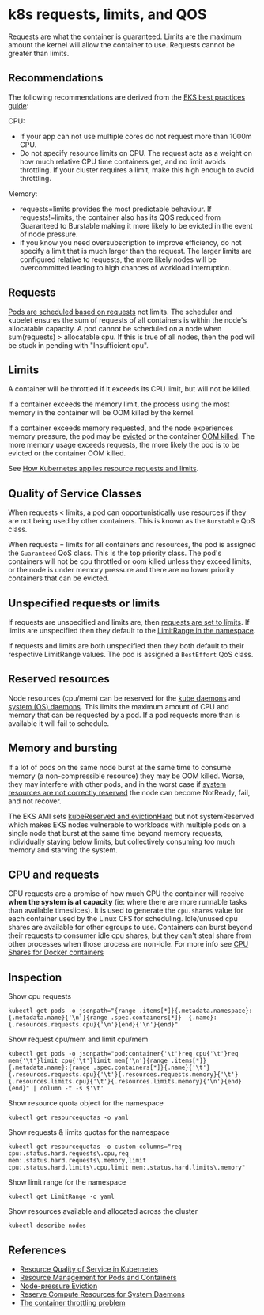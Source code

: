 # k8s requests, limits, and QOS

Requests are what the container is guaranteed. Limits are the maximum amount the kernel will allow the container to use. Requests cannot be greater than limits.

## Recommendations

The following recommendations are derived from the [EKS best practices guide](https://aws.github.io/aws-eks-best-practices/reliability/docs/dataplane/#configure-and-size-resource-requestslimits-for-all-workloads):

CPU:

- If your app can not use multiple cores do not request more than 1000m CPU.
- Do not specify resource limits on CPU. The request acts as a weight on how much relative CPU time containers get, and no limit avoids throttling. If your cluster requires a limit, make this high enough to avoid throttling.

Memory:

- requests=limits provides the most predictable behaviour. If requests!=limits, the container also has its QOS reduced from Guaranteed to Burstable making it more likely to be evicted in the event of node pressure.
- if you know you need oversubscription to improve efficiency, do not specify a limit that is much larger than the request. The larger limits are configured relative to requests, the more likely nodes will be overcommitted leading to high chances of workload interruption.

## Requests

[Pods are scheduled based on requests](https://kubernetes.io/docs/concepts/configuration/manage-resources-containers/#how-pods-with-resource-requests-are-scheduled) not limits. The scheduler and kubelet ensures the sum of requests of all containers is within the node's allocatable capacity. A pod cannot be scheduled on a node when sum(requests) > allocatable cpu. If this is true of all nodes, then the pod will be stuck in pending with "Insufficient cpu".

## Limits

A container will be throttled if it exceeds its CPU limit, but will not be killed.

If a container exceeds the memory limit, the process using the most memory in the container will be OOM killed by the kernel.

If a container exceeds memory requested, and the node experiences memory pressure, the pod may be [evicted](https://kubernetes.io/docs/concepts/scheduling-eviction/node-pressure-eviction/#pod-selection-for-kubelet-eviction) or the container [OOM killed](https://kubernetes.io/docs/concepts/scheduling-eviction/node-pressure-eviction/#node-out-of-memory-behavior). The more memory usage exceeds requests, the more likely the pod is to be evicted or the container OOM killed.

See [How Kubernetes applies resource requests and limits](https://kubernetes.io/docs/concepts/configuration/manage-resources-containers/#how-pods-with-resource-limits-are-run).

## Quality of Service Classes

When requests < limits, a pod can opportunistically use resources if they are not being used by other containers. This is known as the `Burstable` QoS class.

When requests = limits for all containers and resources, the pod is assigned the `Guaranteed` QoS class. This is the top priority class. The pod's containers will not be cpu throttled or oom killed unless they exceed limits, or the node is under memory pressure and there are no lower priority containers that can be evicted.

## Unspecified requests or limits

If requests are unspecified and limits are, then [requests are set to limits](https://kubernetes.io/docs/tasks/administer-cluster/manage-resources/cpu-default-namespace/#what-if-you-specify-a-container-s-limit-but-not-its-request). If limits are unspecified then they default to the [LimitRange in the namespace](https://kubernetes.io/docs/tasks/administer-cluster/manage-resources/cpu-default-namespace/).

If requests and limits are both unspecified then they both default to their respective LimitRange values. The pod is assigned a `BestEffort` QoS class.

## Reserved resources

Node resources (cpu/mem) can be reserved for the [kube daemons](https://kubernetes.io/docs/tasks/administer-cluster/reserve-compute-resources/#kube-reserved) and [system (OS) daemons](https://kubernetes.io/docs/tasks/administer-cluster/reserve-compute-resources/#system-reserved). This limits the maximum amount of CPU and memory that can be requested by a pod. If a pod requests more than is available it will fail to schedule.

## Memory and bursting

If a lot of pods on the same node burst at the same time to consume memory (a non-compressible resource) they may be OOM killed. Worse, they may interfere with other pods, and in the worst case if [system resources are not correctly reserved](https://kubernetes.io/docs/tasks/administer-cluster/reserve-compute-resources/#) the node can become NotReady, fail, and not recover.

The EKS AMI sets [kubeReserved and evictionHard](https://github.com/awslabs/amazon-eks-ami/blob/165d827/files/bootstrap.sh#L466) but not systemReserved which makes EKS nodes vulnerable to workloads with multiple pods on a single node that burst at the same time beyond memory requests, individually staying below limits, but collectively consuming too much memory and starving the system.

## CPU and requests

CPU requests are a promise of how much CPU the container will receive **when the system is at capacity** (ie: where there are more runnable tasks than available timeslices). It is used to generate the `cpu.shares` value for each container used by the Linux CFS for scheduling. Idle/unused cpu shares are available for other cgroups to use. Containers can burst beyond their requests to consumer idle cpu shares, but they can't steal share from other processes when those process are non-idle. For more info see [CPU Shares for Docker containers](https://www.batey.info/cgroup-cpu-shares-for-docker.html)

## Inspection

Show cpu requests

```shell
kubectl get pods -o jsonpath="{range .items[*]}{.metadata.namespace}:{.metadata.name}{'\n'}{range .spec.containers[*]}  {.name}:{.resources.requests.cpu}{'\n'}{end}{'\n'}{end}"
```

Show request cpu/mem and limit cpu/mem

```shell
kubectl get pods -o jsonpath="pod:container{'\t'}req cpu{'\t'}req mem{'\t'}limit cpu{'\t'}limit mem{'\n'}{range .items[*]}{.metadata.name}:{range .spec.containers[*]}{.name}{'\t'}{.resources.requests.cpu}{'\t'}{.resources.requests.memory}{'\t'}{.resources.limits.cpu}{'\t'}{.resources.limits.memory}{'\n'}{end}{end}" | column -t -s $'\t'
```

Show resource quota object for the namespace

```
kubectl get resourcequotas -o yaml
```

Show requests & limits quotas for the namespace

```
kubectl get resourcequotas -o custom-columns="req cpu:.status.hard.requests\.cpu,req mem:.status.hard.requests\.memory,limit cpu:.status.hard.limits\.cpu,limit mem:.status.hard.limits\.memory"
```

Show limit range for the namespace

```
kubectl get LimitRange -o yaml
```

Show resources available and allocated across the cluster

```
kubectl describe nodes
```

## References

- [Resource Quality of Service in Kubernetes](https://github.com/kubernetes/design-proposals-archive/blob/main/node/resource-qos.md)
- [Resource Management for Pods and Containers](https://kubernetes.io/docs/concepts/configuration/manage-resources-containers/)
- [Node-pressure Eviction](https://kubernetes.io/docs/concepts/scheduling-eviction/node-pressure-eviction/)
- [Reserve Compute Resources for System Daemons](https://kubernetes.io/docs/tasks/administer-cluster/reserve-compute-resources/)
- [The container throttling problem](https://danluu.com/cgroup-throttling/)
